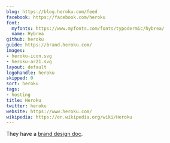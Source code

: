 ```yaml
---
blog: https://blog.heroku.com/feed
facebook: https://facebook.com/heroku
font:
  myfonts: https://www.myfonts.com/fonts/typodermic/hybrea/
  name: Hybrea
github: heroku
guide: https://brand.heroku.com/
images:
- heroku-icon.svg
- heroku-ar21.svg
layout: default
logohandle: heroku
skipped: 0
sort: heroku
tags:
- hosting
title: Heroku
twitter: heroku
website: https://www.heroku.com/
wikipedia: https://en.wikipedia.org/wiki/Heroku
---
```


They have a [brand design doc](https://logo.heroku.com/).
